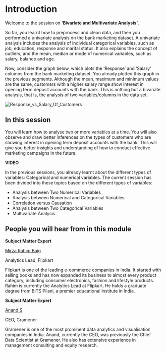 ﻿# Introduction

Welcome to the session on  **‘Bivariate and Multivariate Analysis’**.

So far, you learnt how to preprocess and clean data, and then you performed a univariate analysis on the bank marketing dataset. A univariate analysis includes the analysis of individual categorical variables, such as job, education, response and marital status. It also explains the concept of outliers, and the mean, median or mode of numerical variables, such as salary, balance and age.

Now, consider the graph below, which plots the ‘Response’ and ‘Salary’ columns from the bank marketing dataset. You already plotted this graph in the previous segments. Although the mean, maximum and minimum values are the same, customers with a higher salary range show interest in opening term deposit accounts with the bank. This is nothing but a bivariate analysis, that is, the analysis of two variables/columns in the data set.

![Response_vs_Salary_Of_Customers](https://i.ibb.co/yWKkDB6/Response-vs-Salary-Of-Customers.png)

## In this session

You will learn how to analyse two or more variables at a time. You will also observe and draw better inferences on the types of customers who are showing interest in opening term deposit accounts with the bank. This will give you better insights and understanding of how to conduct effective marketing campaigns in the future.

**VIDEO**

In the previous sessions, you already learnt about the different types of variables: Categorical and numerical variables. The current session has been divided into these topics based on the different types of variables:

- Analysis between Two Numerical Variables
- Analysis between Numerical and Categorical Variables
- Correlation versus Causation
- Analysis between Two Categorical Variables
- Multivariate Analysis

## People you will hear from in this module

**Subject Matter Expert**

[Mirza Rahim Baig](https://www.linkedin.com/in/rahim-baig)

Analytics Lead, Flipkart

Flipkart is one of the leading e-commerce companies in India. It started with selling books and has now expanded its business to almost every product category, including consumer electronics, fashion and lifestyle products. Rahim is currently the Analytics Lead at Flipkart. He holds a graduate degree from BITS Pilani, a premier educational institute in India.  

**Subject Matter Expert**

[Anand S](https://www.linkedin.com/in/sanand0)

CEO, Gramener

Gramener is one of the most prominent data analytics and visualisation companies in India. Anand, currently the CEO, was previously the Chief Data Scientist at Gramener. He also has extensive experience in management consulting and equity research.

